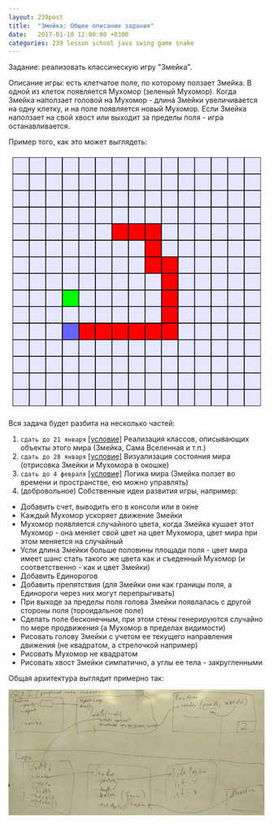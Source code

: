 ```yaml
---
layout: 239post
title:  "Змейка: Общее описание задания"
date:   2017-01-10 12:00:00 +0300
categories: 239 lesson school java swing game snake
---
```


Задание: реализовать классическую игру "Змейка".

Описание игры: есть клетчатое поле, по которому ползает Змейка. В одной из клеток появляется Мухомор (зеленый Мухомор).
Когда Змейка наползает головой на Мухомор - длина Змейки увеличивается на одну клетку, и на поле появляется новый Мухомор.
Если Змейка наползает на свой хвост или выходит за пределы поля - игра останавливается.

Пример того, как это может выглядеть:

![Snake screenshot](/static/snake/screen.png)

Вся задача будет разбита на несколько частей:

1. ```сдать до 21 января``` [[условие]](/lessons/239/lesson/school/java/swing/game/snake/2017/01/10/Snake-1-Entities.html) Реализация классов, описывающих объекты этого мира (Змейка, Сама Вселенная и т.п.)
2. ```сдать до 28 января``` [[условие]](/lessons/239/lesson/school/java/swing/game/snake/2017/01/17/Snake-2-Rendering.html) Визуализация состояния мира (отрисовка Змейки и Мухомора в окошке)
3. ```сдать до 4 февраля``` [[условие]](/lessons/239/lesson/school/java/swing/game/snake/2017/01/18/Snake-3-Final.html) Логика мира (Змейка ползет во времени и пространстве, ею можно управлять)
4. (добровольное) Собственные идеи развития игры, например:
 - Добавить счет, выводить его в консоли или в окне
 - Каждый Мухомор ускоряет движение Змейки
 - Мухомор появляется случайного цвета, когда Змейка кушает этот Мухомор - она меняет свой цвет на цвет Мухомора, цвет мира при этом меняется на случайный
 - Усли длина Змейки больше половины площади поля - цвет мира имеет шанс стать такого же цвета как и съеденный Мухомор (и соответственно - как и цвет Змейки)
 - Добавить Единорогов
 - Добавить препятствия (для Змейки они как границы поля, а Единороги через них могут перепрыгивать)
 - При выходе за пределы поля голова Змейки появлалась с другой стороны поля (тороидальное поле)
 - Сделать поле бесконечным, при этом стены генерируются случайно по мере продвижения (а Мухомор в пределах видимости)
 - Рисовать голову Змейки с учетом ее текущего направления движения (не квадратом, а стрелочкой например)
 - Рисовать Мухомор не квадратом
 - Рисовать хвост Змейки симпатично, а углы ее тела - закругленными

Общая архитектура выглядит примерно так:

![Diagram photo](/static/snake/photo_diagram.jpg)
